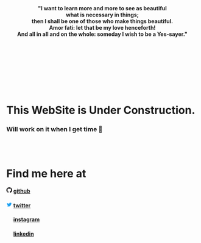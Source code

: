 <head>
<link rel="shortcut icon" type="image/png" href="favicon/favicon-32x32.png">  
</head>




<div align="center"><b>"I want to learn more and more to see as beautiful</b></div>
<div align="center"><b>what is necessary in things;</b></div>
<div align="center"><b>then I shall be one of those who make things beautiful.</b></div>
<div align="center"><b>Amor fati: let that be my love henceforth!</b></div>
<div align="center"><b>And all in all and on the whole: someday I wish to be a Yes-sayer."</b></div>
<br>
<br>
<br>
<br>
<br>
<br>
<br>
<br>




# This WebSite is Under Construction.
### Will work on it when I get time 🥱
<br>
<br>

# Find me here at

#### <img src="/favicon/github.png" width="15" height="15"> [github](https://github.com/aerosol-can)


#### <img src="/favicon/twitter.ico" width="15" height="15"> [twitter](https://twitter.com/a3r0s0l_can)


#### <img src="/favicon/instagram.ico" width="15" height="15"> [instagram](https://www.instagram.com/aerosol_can.py)


#### <img src="/favicon/linkedin.ico" width="15" height="15"> [linkedin](https://www.linkedin.com/in/prabhat-kumar-01464b193)
